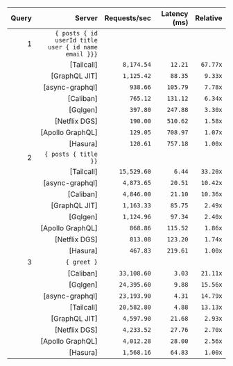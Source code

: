 <!-- PERFORMANCE_RESULTS_START -->

| Query | Server | Requests/sec | Latency (ms) | Relative |
|-------:|--------:|--------------:|--------------:|---------:|
| 1 | `{ posts { id userId title user { id name email }}}` |
|| [Tailcall] | `8,174.54` | `12.21` | `67.77x` |
|| [GraphQL JIT] | `1,125.42` | `88.35` | `9.33x` |
|| [async-graphql] | `938.66` | `105.79` | `7.78x` |
|| [Caliban] | `765.12` | `131.12` | `6.34x` |
|| [Gqlgen] | `397.80` | `247.88` | `3.30x` |
|| [Netflix DGS] | `190.00` | `510.62` | `1.58x` |
|| [Apollo GraphQL] | `129.05` | `708.97` | `1.07x` |
|| [Hasura] | `120.61` | `757.18` | `1.00x` |
| 2 | `{ posts { title }}` |
|| [Tailcall] | `15,529.60` | `6.44` | `33.20x` |
|| [async-graphql] | `4,873.65` | `20.51` | `10.42x` |
|| [Caliban] | `4,846.00` | `21.10` | `10.36x` |
|| [GraphQL JIT] | `1,163.33` | `85.75` | `2.49x` |
|| [Gqlgen] | `1,124.96` | `97.34` | `2.40x` |
|| [Apollo GraphQL] | `868.86` | `115.52` | `1.86x` |
|| [Netflix DGS] | `813.08` | `123.20` | `1.74x` |
|| [Hasura] | `467.83` | `219.61` | `1.00x` |
| 3 | `{ greet }` |
|| [Caliban] | `33,108.60` | `3.03` | `21.11x` |
|| [Gqlgen] | `24,395.60` | `9.88` | `15.56x` |
|| [async-graphql] | `23,193.90` | `4.31` | `14.79x` |
|| [Tailcall] | `20,582.80` | `4.88` | `13.13x` |
|| [GraphQL JIT] | `4,597.90` | `21.68` | `2.93x` |
|| [Netflix DGS] | `4,233.52` | `27.76` | `2.70x` |
|| [Apollo GraphQL] | `4,012.28` | `28.00` | `2.56x` |
|| [Hasura] | `1,568.16` | `64.83` | `1.00x` |

<!-- PERFORMANCE_RESULTS_END -->
